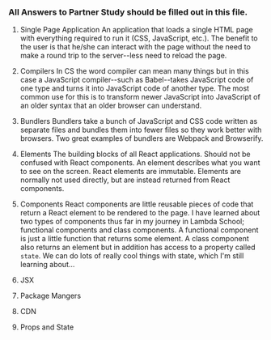 ### All Answers to Partner Study should be filled out in this file.

1. Single Page Application
  An application that loads a single HTML page with everything required to run it (CSS, JavaScript, etc.). 
  The benefit to the user is that he/she can interact with the page without the need to make a round trip to 
  the server--less need to reload the page.

2. Compilers
   In CS the word compiler can mean many things but in this case a JavaScript compiler--such as Babel--takes
   JavaScript code of one type and turns it into JavaScript code of another type. The most common use for this
   is to transform newer JavaScript into JavaScript of an older syntax that an older browser can understand.

3. Bundlers
  Bundlers take a bunch of JavaScript and CSS code written as separate files and bundles them into fewer files
  so they work better with browsers. Two great examples of bundlers are Webpack and Browserify.

4. Elements
  The building blocks of all React applications. Should not be confused with React components. An element 
  describes what you want to see on the screen. React elements are immutable. Elements are normally not used directly, but are instead returned from React components.

5. Components
  React components are little reusable pieces of code that return a React element to be rendered to the page.
  I have learned about two types of components thus far in my journey in Lambda School; functional components
  and class components. A functional component is just a little function that returns some element. A class 
  component also returns an element but in addition has access to a property called `state`. We can do lots of
  really cool things with state, which I'm still learning about...

  

6. JSX

7. Package Mangers

8. CDN

9. Props and State
